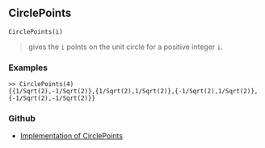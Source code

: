 ## CirclePoints

```
CirclePoints(i)
```

> gives the `i` points on the unit circle for a positive integer `i`.
 
### Examples

```
>> CirclePoints(4)
{{1/Sqrt(2),-1/Sqrt(2)},{1/Sqrt(2),1/Sqrt(2)},{-1/Sqrt(2),1/Sqrt(2)},{-1/Sqrt(2),-1/Sqrt(2)}}
```
 

### Github

* [Implementation of CirclePoints](https://github.com/axkr/symja_android_library/blob/master/symja_android_library/matheclipse-core/src/main/java/org/matheclipse/core/builtin/ExpTrigsFunctions.java#L1237) 
